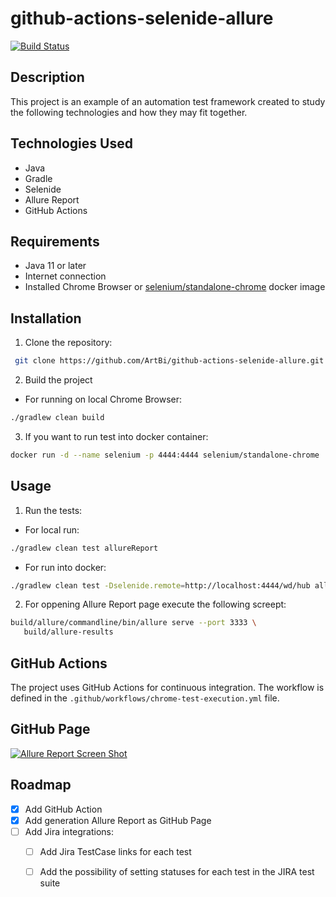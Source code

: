 # github-actions-selenide-allure

[![Build Status](https://github.com/ArtBi/github-actions-selenide-allure/actions/workflows/chrome-test-execution.yml/badge.svg)](https://github.com/ArtBi/github-actions-selenide-allure/actions/workflows/chrome-test-execution.yml)

## Description

This project is an example of an automation test framework created to study the following technologies and how they may fit together.

## Technologies Used

* Java
* Gradle
* Selenide
* Allure Report
* GitHub Actions

## Requirements

* Java 11 or later
* Internet connection
* Installed Chrome Browser or [selenium/standalone-chrome](https://hub.docker.com/r/selenium/standalone-chrome/tags) docker image

## Installation

1. Clone the repository:
 ```sh
  git clone https://github.com/ArtBi/github-actions-selenide-allure.git
  ```
2. Build the project 
* For running on local Chrome Browser: 
```sh 
./gradlew clean build
```
3. If you want to run test into docker container:
```sh 
docker run -d --name selenium -p 4444:4444 selenium/standalone-chrome
```


## Usage

1. Run the tests:
* For local run:
```sh 
./gradlew clean test allureReport
```
* For run into docker:
```sh 
./gradlew clean test -Dselenide.remote=http://localhost:4444/wd/hub allureReport
```
2. For oppening Allure Report page execute the following screept:
```sh 
build/allure/commandline/bin/allure serve --port 3333 \
   build/allure-results

```

## GitHub Actions

The project uses GitHub Actions for continuous integration. The workflow is defined in the ```.github/workflows/chrome-test-execution.yml``` file.

## GitHub Page

[![Allure Report Screen Shot](https://www.softwaretestingmagazine.com/wp-content/uploads/allure-e1613467667693.jpg)](https://artbi.github.io/github-actions-selenide-allure)


## Roadmap

- [x] Add GitHub Action
- [x] Add generation Allure Report as GitHub Page
- [ ] Add Jira integrations:
    - [ ] Add Jira TestCase links for each test 
    - [ ] Add the possibility of setting statuses for each test in the JIRA test suite




